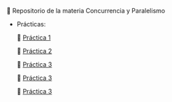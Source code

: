 :signal_strength: Repositorio de la materia Concurrencia y Paralelismo

- Prácticas:

 	:thought_balloon: [Práctica 1](./Práctica%201)

  :thought_balloon: [Práctica 2](./Práctica%202)
  
  :thought_balloon: [Práctica 3](./Práctica%203)

  :thought_balloon: [Práctica 3](./Práctica%204)

  :thought_balloon: [Práctica 3](./Práctica%205)
